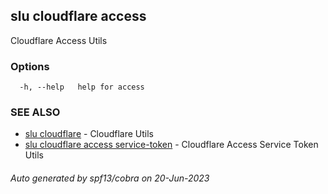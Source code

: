 ## slu cloudflare access

Cloudflare Access Utils

### Options

```
  -h, --help   help for access
```

### SEE ALSO

* [slu cloudflare](slu_cloudflare.md)	 - Cloudflare Utils
* [slu cloudflare access service-token](slu_cloudflare_access_service-token.md)	 - Cloudflare Access Service Token Utils

###### Auto generated by spf13/cobra on 20-Jun-2023
